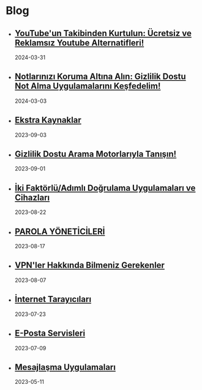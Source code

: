 # Blog

- ## [YouTube'un Takibinden Kurtulun: Ücretsiz ve Reklamsız Youtube Alternatifleri!](https://gizlikalsin.com/ucretsiz-youtube-alternatifleri/)
  2024-03-31

- ## [Notlarınızı Koruma Altına Alın: Gizlilik Dostu Not Alma Uygulamalarını Keşfedelim!](https://gizlikalsin.com/guvenli-not-alma-uygulamalari/)
  2024-03-03

- ## [Ekstra Kaynaklar](https://gizlikalsin.com/ekstra-kaynaklar/)
  2023-09-03

- ## [Gizlilik Dostu Arama Motorlarıyla Tanışın!](https://gizlikalsin.com/arama-motorlari/)
  2023-09-01

- ## [İki Faktörlü/Adımlı Doğrulama Uygulamaları ve Cihazları](https://gizlikalsin.com/iki-adimli-dogrulama-uygulamalari-cihazlari/)
  2023-08-22

- ## [PAROLA YÖNETİCİLERİ](https://gizlikalsin.com/parola-yoneticileri/)
  2023-08-17

- ## [VPN'ler Hakkında Bilmeniz Gerekenler](https://gizlikalsin.com/vpnler-hakkinda-bilmeniz-gerekenler/)
  2023-08-07

- ## [İnternet Tarayıcıları](https://gizlikalsin.com/internet-tarayicilari/)
  2023-07-23

- ## [E-Posta Servisleri](https://gizlikalsin.com/e-posta-servisleri/)
  2023-07-09

- ## [Mesajlaşma Uygulamaları](https://gizlikalsin.com/mesajlasma-uygulamalari/)
  2023-05-11